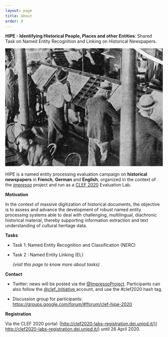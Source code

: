 ```yaml
---
layout: page
title: About
order: 0
---
```




**HIPE - Identifying Historical People, Places and other Entities**: Shared Task on Named Entity Recognition and Linking on Historical Newspapers.

![alt](/images/pages/project-schema.jpg)

HIPE is a named entity processing evaluation campaign on **historical newspapers** in **French**, **German** and **English**, organized in the context of the [_impresso_](http://impresso-project.ch) project and run as a [CLEF 2020](https://clef2020.clef-initiative.eu/) Evaluation Lab.

**Motivation** 

In the context of massive digitization of historical documents, the objective is to assess and advance the development of robust named entity processing systems able to deal with challenging, multilingual, diachronic historical material, thereby supporting information extraction and text understanding of cultural heritage data.



**Tasks**

- Task 1: Named Entity Recognition and Classification (NERC)

- Task 2 : Named Entity Linking (EL)

  *(visit this page to know more about tasks)*

  

**Contact**

- Twitter: news will be posted via the [@ImpressoProject](https://twitter.com/ImpressoProject/). Participants can also follow the [@clef_initiative ](https://twitter.com/clef_initiative) account, and use the #clef2020 hash tag.

- Discussion group for participants: https://groups.google.com/forum/#!forum/clef-hipe-2020 

  

**Registration**

Via the CLEF 2020 portal: [http://clef2020-labs-registration.dei.unipd.it/]( http://clef2020-labs-registration.dei.unipd.it/) until 26 April 2020.







